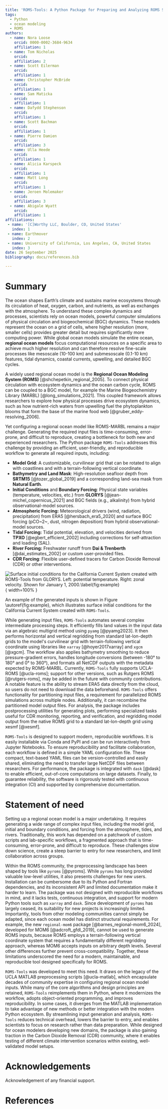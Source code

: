 ```yaml
---
title: 'ROMS-Tools: A Python Package for Preparing and Analyzing ROMS Simulations'
tags:
  - Python
  - ocean modeling
  - ROMS
authors:
  - name: Nora Loose
    orcid: 0000-0002-3684-9634
    affiliation: 1
  - name: Tom Nicholas
    orcid:
    affiliation: 2
  - name: Scott Eilerman
    orcid:
    affiliation: 1
  - name: Christopher McBride
    orcid:
    affiliation: 1
  - name: Sam Maticka
    orcid:
    affiliation: 1
  - name: Dafydd Stephenson
    orcid:
    affiliation: 1
  - name: Scott Bachman
    orcid:
    affiliation: 1
  - name: Pierre Damien
    orcid:
    affiliation: 3
  - name: Ulla Heede
    orcid:
    affiliation: 1
  - name: Alicia Karspeck
    orcid:
    affiliation: 1
  - name: Matt Long
    orcid:
    affiliation: 1
  - name: Jeroen Molemaker
    orcid:
    affiliation: 3
  - name: Abigale Wyatt
    orcid:
    affiliation: 1
affiliations:
 - name: '[C]Worthy LLC, Boulder, CO, United States'
   index: 1
 - name: Earthmover
   index: 2
 - name: University of California, Los Angeles, CA, United States
   index: 3
date: 26 September 2025
bibliography: docs/references.bib

---
```


# Summary

The ocean shapes Earth’s climate and sustains marine ecosystems through its circulation of heat, oxygen, carbon, and nutrients, as well as exchanges with the atmosphere. To understand these complex dynamics and processes, scientists rely on ocean models, powerful computer simulations of physical circulation and biogeochemical (BGC) dynamics. These models represent the ocean on a grid of cells, where higher resolution (more, smaller cells) provides greater detail but requires significantly more computing power. While global ocean models simulate the entire ocean, **regional ocean models** focus computational resources on a specific area to achieve much higher resolution and can therefore resolve fine-scale processes like mesoscale (10-100 km) and submesoscale (0.1-10 km) features, tidal dynamics, coastal currents, upwelling, and detailed BGC cycles.

A widely used regional ocean model is the **Regional Ocean Modeling System (ROMS)** [@shchepetkin_regional_2005]. To connect physical circulation with ecosystem dynamics and the ocean carbon cycle, ROMS can be coupled to a BGC model, for example the Marine Biogeochemistry Library (MARBL) [@long_simulations_2021]. This coupled framework allows researchers to explore how physical processes drive ecosystem dynamics, such as how nutrient-rich waters from upwelling fuel the phytoplankton blooms that form the base of the marine food web [@gruber_eddy-resolving_2006].

Yet configuring a regional ocean model like ROMS-MARBL remains a major challenge. Generating the required input files is time-consuming, error-prone, and difficult to reproduce, creating a bottleneck for both new and experienced researchers. The Python package `ROMS-Tools` addresses this challenge by providing an efficient, user-friendly, and reproducible workflow to generate all required inputs, including:

- **Model Grid**: A customizable, curvilinear grid that can be rotated to align with coastlines and with a terrain-following vertical coordinate.
- **Bathymetry and Land Mask**: High-resolution seafloor depth from **SRTM15** [@tozer_global_2019] and a corresponding land-sea mask from **Natural Earth**.
- **Initial Conditions** and **Boundary Forcing**: Physical state variables (temperature, velocities, etc.) from **GLORYS** [@jean-michel_copernicus_2021] and BGC fields (e.g., alkalinity) from hybrid observational-model sources.
- **Atmospheric Forcing:** Meteorological drivers (wind, radiation, precipitation) from ERA5 [@hersbach_era5_2020] and surface BGC forcing (pCO~2~, dust, nitrogen deposition) from hybrid observational-model sources.
- **Tidal Forcing:** Tidal potential, elevation, and velocities derived from **TPXO** [@egbert_efficient_2002] including corrections for self-attraction and loading (SAL).
- **River Forcing:** Freshwater runoff from **Dai & Trenberth** [@dai_estimates_2002] or custom user-provided files.
- **CDR Forcing**: Flexible user-defined tracers for Carbon Dioxide Removal (CDR) or other interventions.

![Surface initial conditions for the California Current System created with `ROMS-Tools` from GLORYS. Left: potential temperature. Right: zonal velocity. Shown for January 1, 2000.\label{fig:example}](docs/images/ics_from_glorys.png){ width=100% }

An example of the generated inputs is shown in Figure \autoref{fig:example}, which illustrates surface initial conditions for the California Current System created with `ROMS-Tools`.

While generating input files, `ROMS-Tools` automates several complex intermediate processing steps. It efficiently fills land values in the input data via an algebraic multigrid method using `pyamg` [@pyamg2023]. It then performs horizontal and vertical regridding from standard lat-lon-depth grids to the model's curvilinear grid with terrain-following vertical coordinate using libraries like `xarray` [@hoyer2017xarray] and `xgcm` [@xgcm]. The workflow also applies bathymetry smoothing to reduce pressure-gradient errors, handles longitude conversions (between -180° to 180° and 0° to 360°), and formats all NetCDF outputs with the metadata expected by ROMS-MARBL. Currently, `ROMS-Tools` fully supports UCLA-ROMS [@ucla-roms]; support for other versions, such as Rutgers ROMS [@rutgers-roms], may be added in the future with community contributions. A notable feature is the ability to stream ERA5 data directly from the cloud, so users do not need to download the data beforehand.
`ROMS-Tools` offers functionality for partitioning input files, a requirement for parallelized ROMS simulations across multiple nodes. Additionally, it can recombine the partitioned model output files.
For analysis, the package includes postprocessing utilities for generating plots, performing specialized tasks useful for CDR monitoring, reporting, and verification, and regridding model output from the native ROMS grid to a standard lat-lon-depth grid using xesmf [@xesmf].

`ROMS-Tools` is designed to support modern, reproducible workflows. It is easily installable via Conda and PyPI and can be run interactively from Jupyter Notebooks.
To ensure reproducibility and facilitate collaboration, each workflow is defined in a simple YAML configuration file. These compact, text-based YAML files can be version-controlled and easily shared, eliminating the need to transfer large NetCDF files between researchers.
For performance, the package is integrated with `dask` [@dask] to enable efficient, out-of-core computations on large datasets.
Finally, to guarantee reliability, the software is rigorously tested with continuous integration (CI) and supported by comprehensive documentation.

# Statement of need

Setting up a regional ocean model is a major undertaking. It requires generating a wide range of complex input files, including the model grid, initial and boundary conditions, and forcing from the atmosphere, tides, and rivers. Traditionally, this work has depended on a patchwork of custom scripts and lab-specific workflows, a fragmented approach that is time-consuming, error-prone, and difficult to reproduce. These challenges slow down science, create a steep barrier to entry for new researchers, and limit collaboration across groups.

Within the ROMS community, the preprocessing landscape has been shaped by tools like `pyroms` [@pyroms].
While `pyroms` has long provided valuable low-level utilities, it also presents challenges for new users. Installation can be cumbersome due to its Python and Fortran dependencies, and its inconsistent API and limited documentation make it harder to learn. The package was not designed with reproducible workflows in mind, and it lacks tests, continuous integration, and support for modern Python tools such as `xarray` and `dask`. Since development of `pyroms` has largely ceased, its suitability for new projects is increasingly limited.
Importantly, tools from other modeling communities cannot simply be adapted, since each ocean model has distinct structural requirements. For example, the new `regional-mom6` package [@barnes_regional-mom6_2024], developed for MOM6 [@adcroft_gfdl_2019], cannot be used to generate ROMS inputs, because ROMS employs a terrain-following vertical coordinate system that requires a fundamentally different regridding approach, whereas MOM6 accepts inputs on arbitrary depth levels. Several other differences further prevent cross-compatibility. Together, these limitations underscored the need for a modern, maintainable, and reproducible tool designed specifically for ROMS.

`ROMS-Tools` was developed to meet this need. It draws on the legacy of the UCLA MATLAB preprocessing scripts [@ucla-matlab], which encapsulate decades of community expertise in configuring regional ocean model inputs. While many of the core algorithms and design principles are retained, `ROMS-Tools` reimplements them in Python, where it modernizes the workflow, adopts object-oriented programming, and improves reproducibility. In some cases, it diverges from the MATLAB implementation to take advantage of new methods or better integration with the modern Python ecosystem.
By streamlining input generation and analysis, `ROMS-Tools` reduces technical overhead, lowers the barrier to entry, and enables scientists to focus on research rather than data preparation.
While designed for ocean modelers developing new domains, the package is also gaining traction in the Carbon Dioxide Removal (CDR) community, where it enables testing of different climate intervention scenarios within existing, well-validated model setups.

# Acknowledgements

Acknowledgement of any financial support.


# References
